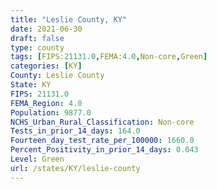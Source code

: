 ```yaml
---
title: "Leslie County, KY"
date: 2021-06-30
draft: false
type: county
tags: [FIPS:21131.0,FEMA:4.0,Non-core,Green]
categories: [KY]
County: Leslie County
State: KY
FIPS: 21131.0
FEMA_Region: 4.0
Population: 9877.0
NCHS_Urban_Rural_Classification: Non-core
Tests_in_prior_14_days: 164.0
Fourteen_day_test_rate_per_100000: 1660.0
Percent_Positivity_in_prior_14_days: 0.043
Level: Green
url: /states/KY/leslie-county
---
```



